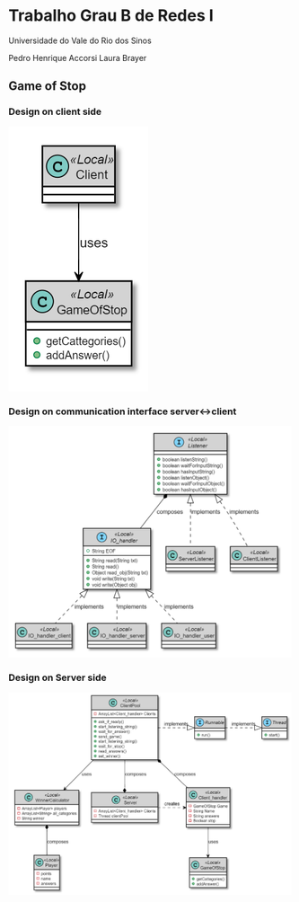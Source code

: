 # Trabalho Grau B de Redes I


Universidade do Vale do Rio dos Sinos

Pedro Henrique Accorsi
Laura Brayer

## Game of Stop

### Design on client side
![architecture](images/client_side.png)

### Design on communication interface server<->client
![architecture](images/comunication_interface.png)

### Design on Server side 
![architecture](images/server_side.png)
